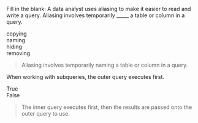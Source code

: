 Fill in the blank: A data analyst uses aliasing to make it easier to read and write a query. Aliasing involves temporarily _____ a table or column in a query.

copying   
naming    
hiding    
removing    

> Aliasing involves temporarily naming a table or column in a query.

When working with subqueries, the outer query executes first.

True    
False   

> The inner query executes first, then the results are passed onto the outer query to use. 

